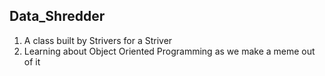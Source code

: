 ## Data_Shredder

1. A class built by Strivers for a Striver
2. Learning about Object Oriented Programming as we make a meme out of it
